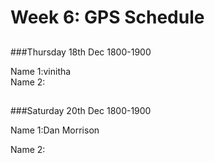# Week 6: GPS Schedule
##

###Thursday 18th Dec 1800-1900

Name 1:vinitha  
Name 2:  

##


###Saturday 20th Dec 1800-1900

Name 1:Dan Morrison

Name 2:  


